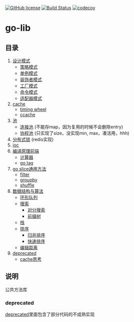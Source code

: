 [![GitHub license](https://img.shields.io/badge/license-MIT-blue.svg)](https://github.com/LFZJun/go-lib/blob/master/LICENSE)
[![Build Status](https://travis-ci.org/LFZJun/go-lib.svg?branch=master)](https://travis-ci.org/LFZJun/go-lib)
[![codecov](https://codecov.io/gh/LFZJun/go-lib/branch/master/graph/badge.svg)](https://codecov.io/gh/LFZJun/go-lib)

# go-lib

## 目录

1. [设计模式](gof)
    * [策略模式](gof/strategy)
    * [单例模式](gof/singleton)
    * [装饰者模式](gof/decorator)
    * [工厂模式](gof/factory)
    * [命令模式](gof/command)
    * [适配器模式](gof/adapter)
1. [cache](cache)
    * [timing wheel](cache/timer/timing-wheel.go)
    * [ccache](cache/ccache.go)
1. [池](pool)
    * [连接池](pool/conncet-pool.go) (不能存map，因为复用的时候不会删除entry)
    * [协程池](pool/coroutine-pool.go) (只实现了size，没实现min, max，凑活用，hhh)
1. [分布式锁](lock/redis_mutex.go) (redis实现)
1. [ioc](ioc)
1. [编译原理前端](parser)
    * [计算器](parser/calculator/)
    * [go tag](parser/tag/)
1. [go slice通用方法](slice/)
    * [filter](slice/filter.go)
    * [groupby](slice/groupby.go)
    * [shuffle](slice/shuffle.go)
1. [数据结构与算法](algorithms/)
    * [环形队列](algorithms/queue)
    * [搜索](algorithms/search)
        * [对分搜索](algorithms/search/binary.go)
        * [前缀树](algorithms/search/trie.go)
    * [栈](algorithms/stack)
    * [排序](algorithms/sort)
        * [归并排序](algorithms/sort/merge_sort.go)
        * [快速排序](algorithms/sort/quick_sort.go)
    * [编辑距离](algorithms/levenshtein/)
1. [deprecated](deprecated)
    * [cache](deprecated/cache/lowCache.go)[思考](deprecated/cache/README.md)

## 说明

公共方法库

### deprecated

[deprecated](deprecated)里面包含了部分代码的不成熟实现